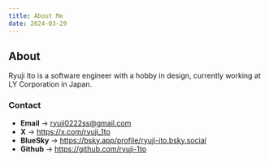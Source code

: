 ```yaml
---
title: About Me
date: 2024-03-29
---
```


## About

Ryuji Ito is a software engineer with a hobby in design, currently working at LY Corporation in Japan.

### Contact  
- **Email** -> ryuji0222ss@gmail.com  
- **X** -> https://x.com/ryuji_1to
- **BlueSky** -> https://bsky.app/profile/ryuji-ito.bsky.social
- **Github** -> https://github.com/ryuji-1to
